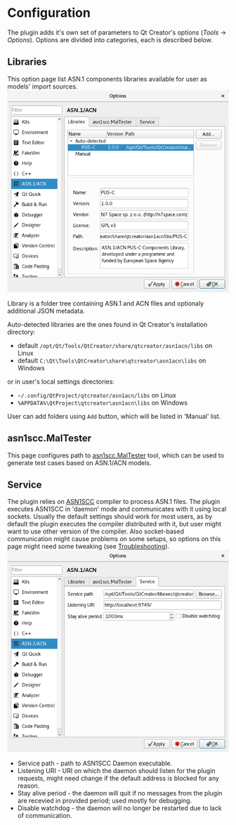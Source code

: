 # Configuration

The plugin adds it's own set of parameters to Qt Creator's options (*Tools* -> *Options*).
Options are divided into categories, each is described below.

## Libraries
This option page list ASN.1 components libraries available for user as models' import sources.
![Options-Libraries](images/options-libraries.png)

Library is a folder tree containing ASN.1 and ACN files and optionaly additional JSON metadata.

Auto-detected libraries are the ones found in Qt Creator's installation directory:
 * default `/opt/Qt/Tools/QtCreator/share/qtcreator/asn1acn/libs` on Linux
 * default `C:\Qt\Tools\QtCreator\share\qtcreator\asn1acn\libs` on Windows

or in user's local settings directories:
 * `~/.config/QtProject/qtcreator/asn1acn/libs` on Linux
 * `%APPDATA%\QtProject\qtcreator\asn1acn\libs` on Windows
 
User can add folders using `Add` button, which will be listed in 'Manual' list.

## asn1scc.MalTester
This page configures path to [asn1scc.MalTester](https://github.com/n7space/asn1scc.MalTester) tool, which can be used to generate test cases based on ASN.1/ACN models.

## Service
The plugin relies on [ASN1SCC](https://github.com/ttsiodras/asn1scc) compiler to process ASN.1 files.
The plugin executes ASN1SCC in 'daemon' mode and communicates with it using local sockets.
Usually the default settings should work for most users, as by default the plugin executes the compiler distributed with it, but user might want to use other version of the compiler. Also socket-based communication might cause problems on some setups, so options on this page might need some tweaking (see [Troubleshooting](troubleshooting.html)).
![Options-Service](images/options-service.png)

 * Service path - path to ASN1SCC Daemon executable.
 * Listening URI - URI on which the daemon should listen for the plugin requests, might need change if the default address is blocked for any reason.
 * Stay alive period - the daemon will quit if no messages from the plugin are recevied in provided period; used mostly for debugging.
 * Disable watchdog - the daemon will no longer be restarted due to lack of communication.
